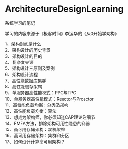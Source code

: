 # ArchitectureDesignLearning
系统学习的笔记  

学习的内容来源于《极客时间》李运华的《从0开始学架构》  


1、架构到底是什么  
2、架构设计的历史背景  
3、架构设计的目的  
4、复杂度来源  
5、架构设计三原则及案例  
6、架构设计流程  
7、高性能数据库集群  
8、高性能缓存架构  
9、单服务器高性能模式：PPC与TPC  
10、单服务器高性能模式：Reactor与Proactor  
11、高性能负载均衡：分类及架构  
12、高性能负载均衡：算法  
13、想成为架构师，你必须知道CAP理论及细节  
14、FMEA方法，排除架构可用性隐患的利器  
15、高可用存储架构：双机架构  	
16、高可用存储架构：集群和分区  
17、如何设计计算高可用架构？  
